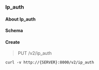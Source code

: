 ### Ip_auth

#### About Ip_auth

#### Schema



#### Create

> PUT /v2/ip_auth

```curl
curl -v http://{SERVER}:8000/v2/ip_auth
```

